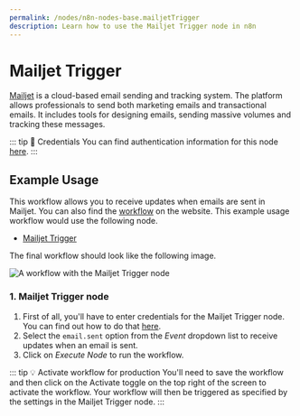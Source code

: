 ```yaml
---
permalink: /nodes/n8n-nodes-base.mailjetTrigger
description: Learn how to use the Mailjet Trigger node in n8n
---
```


# Mailjet Trigger

[Mailjet](https://www.mailjet.com/) is a cloud-based email sending and tracking system. The platform allows professionals to send both marketing emails and transactional emails. It includes tools for designing emails, sending massive volumes and tracking these messages.

::: tip 🔑 Credentials
You can find authentication information for this node [here](../../../credentials/Mailjet/README.md).
:::


## Example Usage

This workflow allows you to receive updates when emails are sent in Mailjet. You can also find the [workflow](https://n8n.io/workflows/521) on the website. This example usage workflow would use the following node.
- [Mailjet Trigger]()

The final workflow should look like the following image.

![A workflow with the Mailjet Trigger node](REDACTED)


### 1. Mailjet Trigger node

1. First of all, you'll have to enter credentials for the Mailjet Trigger node. You can find out how to do that [here](../../../credentials/Mailjet/README.md).
2. Select the `email.sent` option from the *Event* dropdown list to receive updates when an email is sent.
3. Click on *Execute Node* to run the workflow.

::: tip 💡 Activate workflow for production
You'll need to save the workflow and then click on the Activate toggle on the top right of the screen to activate the workflow. Your workflow will then be triggered as specified by the settings in the Mailjet Trigger node.
:::
